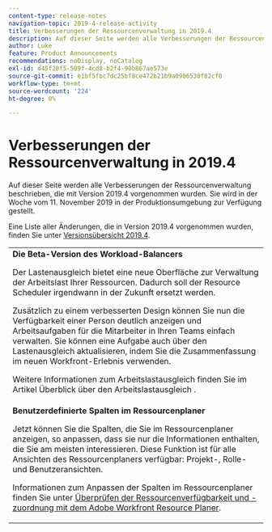 ```yaml
---
content-type: release-notes
navigation-topic: 2019-4-release-activity
title: Verbesserungen der Ressourcenverwaltung in 2019.4
description: Auf dieser Seite werden alle Verbesserungen der Ressourcenverwaltung beschrieben, die mit Version 2019.4 vorgenommen wurden. Sie wird in der Woche vom 11. November 2019 in der Produktionsumgebung zur Verfügung gestellt.
author: Luke
feature: Product Announcements
recommendations: noDisplay, noCatalog
exl-id: d45f28f5-509f-4cd8-b2f4-90b867ae573e
source-git-commit: e1bf5fbc7dc25bf8ce472b21b9a0906530f82cf0
workflow-type: tm+mt
source-wordcount: '224'
ht-degree: 0%

---
```


# Verbesserungen der Ressourcenverwaltung in 2019.4

Auf dieser Seite werden alle Verbesserungen der Ressourcenverwaltung beschrieben, die mit Version 2019.4 vorgenommen wurden. Sie wird in der Woche vom 11. November 2019 in der Produktionsumgebung zur Verfügung gestellt.

Eine Liste aller Änderungen, die in Version 2019.4 vorgenommen wurden, finden Sie unter [Versionsübersicht 2019.4](../../../../product-announcements/product-releases/quarterly-release-archive/2019.4-release-activity/2019-4-release-activity-overview.md).

<table style="table-layout:auto"> 
 <col> 
 <tbody> 
  <tr> 
   <td><strong>Die Beta-Version des Workload-Balancers</strong> <p>Der Lastenausgleich bietet eine neue Oberfläche zur Verwaltung der Arbeitslast Ihrer Ressourcen. Dadurch soll der Resource Scheduler irgendwann in der Zukunft ersetzt werden.</p> <p>Zusätzlich zu einem verbesserten Design können Sie nun die Verfügbarkeit einer Person deutlich anzeigen und Arbeitsaufgaben für die Mitarbeiter in Ihren Teams einfach verwalten. Sie können eine Aufgabe auch über den Lastenausgleich aktualisieren, indem Sie die Zusammenfassung im neuen Workfront-Erlebnis verwenden.</p> <p>Weitere Informationen zum Arbeitslastausgleich finden Sie im Artikel Überblick über den Arbeitslastausgleich .</p> </td> 
  </tr> 
  <tr> 
   <td><strong>Benutzerdefinierte Spalten im Ressourcenplaner</strong> <p>Jetzt können Sie die Spalten, die Sie im Ressourcenplaner anzeigen, so anpassen, dass sie nur die Informationen enthalten, die Sie am meisten interessieren. Diese Funktion ist für alle Ansichten des Ressourcenplaners verfügbar: Projekt-, Rolle- und Benutzeransichten.</p> <p>Informationen zum Anpassen der Spalten im Ressourcenplaner finden Sie unter <a href="../../../../resource-mgmt/resource-planning/resource-availability-allocation-resource-planner.md" class="MCXref xref" xrefformat="{para}">Überprüfen der Ressourcenverfügbarkeit und -zuordnung mit dem Adobe Workfront Resource Planer</a>.</p> </td> 
  </tr> 
 </tbody> 
</table>
